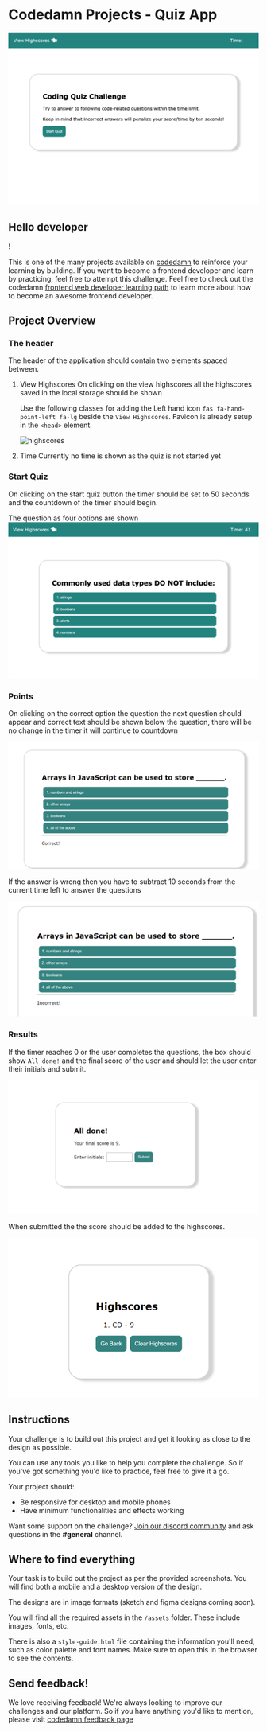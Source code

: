  # Codedamn Projects - Quiz App
![main image](https://raw.githubusercontent.com/codedamn-projects/quiz-app/master/images/startcard.png)

## Hello developer

!

This is one of the many projects available on [codedamn](https://codedamn.com/projects) to reinforce your learning by building. If you want to become a frontend developer and learn by practicing, feel free to attempt this challenge. Feel free to check out the codedamn [frontend web developer learning path](https://codedamn.com/learning-paths) to learn more about how to become an awesome frontend developer.

## Project Overview

### The header 

The header of the application should contain two elements spaced between.

1. View Highscores 
    On clicking on the view highscores all the highscores saved in the local storage should be shown 

    Use the following classes for adding the Left hand icon `fas fa-hand-point-left fa-lg` beside the `View Highscores`. Favicon is already setup in the `<head>` element.

    ![highscores](https://raw.githubusercontent.com/stephje/javascript-quiz/main/assets/images/highscores.png)

1. Time 
   Currently no time is shown as the quiz is not started yet


### Start Quiz

On clicking on the start quiz button the timer should be set to 50 seconds and the countdown of the timer should begin. 

The question as four options are shown 
![quiz question](https://raw.githubusercontent.com/codedamn-projects/quiz-app/master/images/question.png)

### Points 

On clicking on the correct option the question the next question should appear and correct text should be shown below the question, there will be no change in the timer it will continue to countdown

![correct-question](https://raw.githubusercontent.com/codedamn-projects/quiz-app/master/images/correct-answer.png)

If the answer is wrong then you have to subtract 10 seconds from the current time left to answer the questions 

![incorrect-answer](https://raw.githubusercontent.com/codedamn-projects/quiz-app/master/images/incorrect-answer.png)

### Results 

If the timer reaches 0 or the user completes the questions, the box should show `All done!` and the final score of the user and should let the user enter their initials and submit. 

![all done](https://raw.githubusercontent.com/codedamn-projects/quiz-app/master/images/all-done.png)

When submitted the the score should be added to the highscores. 

![show highscores](https://raw.githubusercontent.com/codedamn-projects/quiz-app/master/images/show-highscores.png)
## Instructions

Your challenge is to build out this project and get it looking as close to the design as possible.

You can use any tools you like to help you complete the challenge. So if you've got something you'd like to practice, feel free to give it a go.

Your project should:

-   Be responsive for desktop and mobile phones
-   Have minimum functionalities and effects working

Want some support on the challenge? [Join our discord community](https://cdm.sh/discord) and ask questions in the **#general** channel.

## Where to find everything

Your task is to build out the project as per the provided screenshots. You will find both a mobile and a desktop version of the design.

The designs are in image formats (sketch and figma designs coming soon).

You will find all the required assets in the `/assets` folder. These include images, fonts, etc.

There is also a `style-guide.html` file containing the information you'll need, such as color palette and font names. Make sure to open this in the browser to see the contents.



## Send feedback!

We love receiving feedback! We're always looking to improve our challenges and our platform. So if you have anything you'd like to mention, please visit [codedamn feedback page](https://codedamn.com/contact)